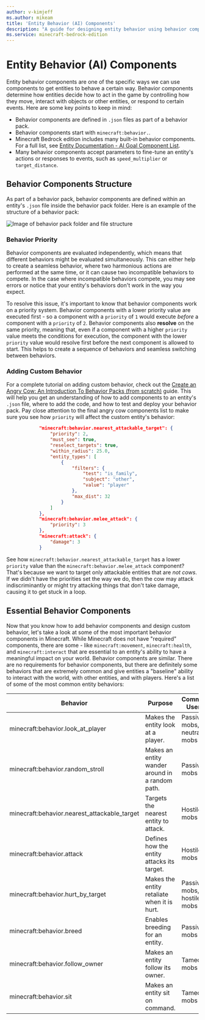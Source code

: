 ```yaml
---
author: v-kimjeff
ms.author: mikeam
title: 'Entity Behavior (AI) Components'
description: "A guide for designing entity behavior using behavior components and goals."
ms.service: minecraft-bedrock-edition
---
```


# Entity Behavior (AI) Components

Entity behavior components are one of the specific ways we can use components to get entities to behave a certain way. Behavior components determine how entities decide how to act in the game by controlling how they move, interact with objects or other entities, or respond to certain events. Here are some key points to keep in mind:

- Behavior components are defined in `.json` files as part of a behavior pack.
- Behavior components start with `minecraft:behavior.`.
- Minecraft Bedrock edition includes many built-in behavior components. For a full list, see [Entity Documentation - AI Goal Component List](../Reference/Content/EntityReference/Examples/AIGoalList.md).
- Many behavior components accept parameters to fine-tune an entity's actions or responses to events, such as `speed_multiplier` or `target_distance`.

## Behavior Components Structure

As part of a behavior pack, behavior components are defined within an entity's `.json` file inside the behavior pack folder. Here is an example of the structure of a behavior pack:

![Image of behavior pack folder and file structure](Media/BehaviorPack/behavior-pack-structure.png)

### Behavior Priority

Behavior components are evaluated independently, which means that different behaviors might be evaluated simultaneously. This can either help to create a seamless behavior, where two harmonious actions are performed at the same time, or it can cause two incompatible behaviors to compete. In the case where incompatible behaviors compete, you may see errors or notice that your entity's behaviors don't work in the way you expect.

To resolve this issue, it's important to know that behavior components work on a priority system. Behavior components with a lower priority value are executed first - so a component with a `priority` of `1` would execute *before* a component with a `priority` of `2`. Behavior components also **resolve** on the same priority, meaning that, even if a component with a higher `priority` value meets the conditions for execution, the component with the lower `priority` value would resolve first before the next component is allowed to start. This helps to create a sequence of behaviors and seamless switching between behaviors.

### Adding Custom Behavior

For a complete tutorial on adding custom behavior, check out the [Create an Angry Cow: An Introduction To Behavior Packs (from scratch)](./BehaviorPackFromScratch.md) guide. This will help you get an understanding of how to add components to an entity's `.json` file, where to add the code, and how to test and deploy your behavior pack. Pay close attention to the final angry cow components list to make sure you see how `priority` will affect the custom entity's behavior:

```json
            "minecraft:behavior.nearest_attackable_target": {
                "priority": 2,
                "must_see": true,
                "reselect_targets": true,
                "within_radius": 25.0,
                "entity_types": [
                    {
                        "filters": {
                            "test": "is_family",
                            "subject": "other",
                            "value": "player"
                        },
                        "max_dist": 32
                    }
                ]
            },
            "minecraft:behavior.melee_attack": {
                "priority": 3
            },
            "minecraft:attack": {
                "damage": 3
            }
```

See how `minecraft:behavior.nearest_attackable_target` has a lower `priority` value than the `minecraft:behavior.melee_attack` component? That's because we want to target only attackable entities that are *not cows*. If we didn't have the priorities set the way we do, then the cow may attack indiscriminantly or might try attacking things that don't take damage, causing it to get stuck in a loop.

## Essential Behavior Components

Now that you know how to add behavior components and design custom behavior, let's take a look at some of the most important behavior components in Minecraft. While Minecraft does not have "required" components, there are some - like `minecraft:movement`, `minecraft:health`, and `minecraft:interact` that are essential to an entity's ability to have a meaningful impact on your world. Behavior components are similar. There are no requirements for behavior components, but there are definitely some behaviors that are extremely common and give entities a "baseline" ability to interact with the world, with other entities, and with players. Here's a list of some of the most common entity behaviors:

| Behavior | Purpose | Common Users |
|----------|---------|--------------|
| minecraft:behavior.look_at_player | Makes the entity look at a player. | Passive mobs, neutral mobs |
| minecraft:behavior.random_stroll | Makes an entity wander around in a random path. | Passive mobs |
| minecraft:behavior.nearest_attackable_target | Targets the nearest entity to attack. | Hostile mobs |
| minecraft:behavior.attack | Defines how the entity attacks its target. | Hostile mobs |
| minecraft:behavior.hurt_by_target | Makes the entity retaliate when it is hurt. | Passive mobs, hostile mobs |
| minecraft:behavior.breed | Enables breeding for an entity. | Passive mobs |
| minecraft:behavior.follow_owner | Makes an entity follow its owner. | Tamed mobs |
| minecraft:behavior.sit | Makes an entity sit on command. | Tamed mobs |
